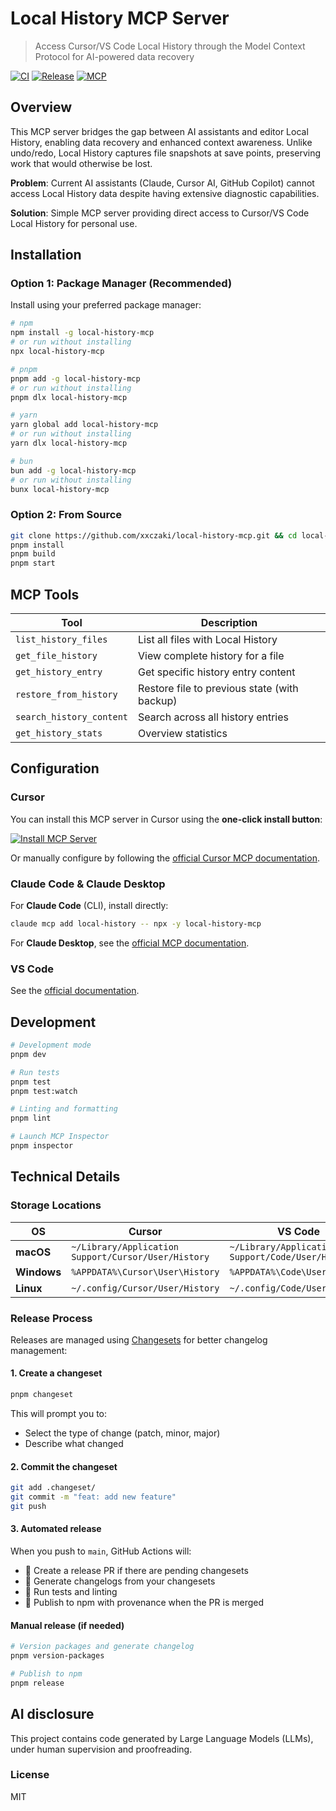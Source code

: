 # Local History MCP Server

> Access Cursor/VS Code Local History through the Model Context Protocol for AI-powered data recovery

[![CI](https://github.com/xxczaki/local-history-mcp/actions/workflows/ci.yml/badge.svg)](https://github.com/xxczaki/local-history-mcp/actions/workflows/ci.yml) [![Release](https://github.com/xxczaki/local-history-mcp/actions/workflows/publish.yml/badge.svg)](https://github.com/xxczaki/local-history-mcp/actions/workflows/publish.yml) [![MCP](https://img.shields.io/badge/MCP-Compatible-blue)](https://modelcontextprotocol.io)

## Overview

This MCP server bridges the gap between AI assistants and editor Local History, enabling data recovery and enhanced context awareness. Unlike undo/redo, Local History captures file snapshots at save points, preserving work that would otherwise be lost.

**Problem**: Current AI assistants (Claude, Cursor AI, GitHub Copilot) cannot access Local History data despite having extensive diagnostic capabilities.

**Solution**: Simple MCP server providing direct access to Cursor/VS Code Local History for personal use.

## Installation

### Option 1: Package Manager (Recommended)

Install using your preferred package manager:

```bash
# npm
npm install -g local-history-mcp
# or run without installing
npx local-history-mcp

# pnpm  
pnpm add -g local-history-mcp
# or run without installing
pnpm dlx local-history-mcp

# yarn
yarn global add local-history-mcp
# or run without installing  
yarn dlx local-history-mcp

# bun
bun add -g local-history-mcp
# or run without installing
bunx local-history-mcp
```

### Option 2: From Source

```bash
git clone https://github.com/xxczaki/local-history-mcp.git && cd local-history-mcp
pnpm install
pnpm build
pnpm start
```

## MCP Tools

| Tool | Description |
|------|-------------|
| `list_history_files` | List all files with Local History |
| `get_file_history` | View complete history for a file |
| `get_history_entry` | Get specific history entry content |
| `restore_from_history` | Restore file to previous state (with backup) |
| `search_history_content` | Search across all history entries |
| `get_history_stats` | Overview statistics |

## Configuration

### Cursor

You can install this MCP server in Cursor using the **one-click install button**:

[![Install MCP Server](https://cursor.com/deeplink/mcp-install-dark.svg)](https://cursor.com/en/install-mcp?name=local-history&config=eyJjb21tYW5kIjogIm5weCIsICJhcmdzIjogWyIteSIsICJsb2NhbC1oaXN0b3J5LW1jcCJdfQo%3D)

Or manually configure by following the [official Cursor MCP documentation](https://docs.cursor.com/en/context/mcp).

### Claude Code & Claude Desktop

For **Claude Code** (CLI), install directly:
```bash
claude mcp add local-history -- npx -y local-history-mcp
```

For **Claude Desktop**, see the [official MCP documentation](https://docs.anthropic.com/en/docs/claude-code/mcp).

### VS Code

See the [official documentation](https://code.visualstudio.com/docs/copilot/chat/mcp-servers).

## Development

```bash
# Development mode
pnpm dev

# Run tests
pnpm test
pnpm test:watch

# Linting and formatting
pnpm lint

# Launch MCP Inspector
pnpm inspector
```

## Technical Details

### Storage Locations

| OS | Cursor | VS Code |
|---|--------|---------|
| **macOS** | `~/Library/Application Support/Cursor/User/History` | `~/Library/Application Support/Code/User/History` |
| **Windows** | `%APPDATA%\Cursor\User\History` | `%APPDATA%\Code\User\History` |
| **Linux** | `~/.config/Cursor/User/History` | `~/.config/Code/User/History` |

### Release Process

Releases are managed using [Changesets](https://github.com/changesets/changesets) for better changelog management:

#### 1. Create a changeset
```bash
pnpm changeset
```
This will prompt you to:
- Select the type of change (patch, minor, major)
- Describe what changed

#### 2. Commit the changeset
```bash
git add .changeset/
git commit -m "feat: add new feature"
git push
```

#### 3. Automated release
When you push to `main`, GitHub Actions will:
- 🤖 Create a release PR if there are pending changesets
- 📝 Generate changelogs from your changesets
- 🧪 Run tests and linting
- 🚀 Publish to npm with provenance when the PR is merged

#### Manual release (if needed)

```bash
# Version packages and generate changelog
pnpm version-packages

# Publish to npm
pnpm release
```

## AI disclosure

This project contains code generated by Large Language Models (LLMs), under human supervision and proofreading.

### License

MIT

